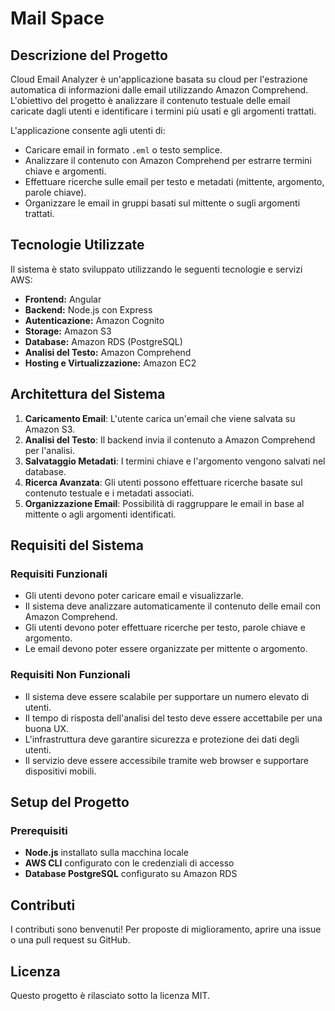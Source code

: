 # Mail Space

## Descrizione del Progetto
Cloud Email Analyzer è un'applicazione basata su cloud per l'estrazione automatica di informazioni dalle email utilizzando Amazon Comprehend. L'obiettivo del progetto è analizzare il contenuto testuale delle email caricate dagli utenti e identificare i termini più usati e gli argomenti trattati.

L'applicazione consente agli utenti di:
- Caricare email in formato `.eml` o testo semplice.
- Analizzare il contenuto con Amazon Comprehend per estrarre termini chiave e argomenti.
- Effettuare ricerche sulle email per testo e metadati (mittente, argomento, parole chiave).
- Organizzare le email in gruppi basati sul mittente o sugli argomenti trattati.

## Tecnologie Utilizzate
Il sistema è stato sviluppato utilizzando le seguenti tecnologie e servizi AWS:
- **Frontend:** Angular
- **Backend:** Node.js con Express
- **Autenticazione:** Amazon Cognito
- **Storage:** Amazon S3
- **Database:** Amazon RDS (PostgreSQL)
- **Analisi del Testo:** Amazon Comprehend
- **Hosting e Virtualizzazione:** Amazon EC2

## Architettura del Sistema
1. **Caricamento Email**: L'utente carica un'email che viene salvata su Amazon S3.
2. **Analisi del Testo**: Il backend invia il contenuto a Amazon Comprehend per l'analisi.
3. **Salvataggio Metadati**: I termini chiave e l'argomento vengono salvati nel database.
4. **Ricerca Avanzata**: Gli utenti possono effettuare ricerche basate sul contenuto testuale e i metadati associati.
5. **Organizzazione Email**: Possibilità di raggruppare le email in base al mittente o agli argomenti identificati.

## Requisiti del Sistema
### Requisiti Funzionali
- Gli utenti devono poter caricare email e visualizzarle.
- Il sistema deve analizzare automaticamente il contenuto delle email con Amazon Comprehend.
- Gli utenti devono poter effettuare ricerche per testo, parole chiave e argomento.
- Le email devono poter essere organizzate per mittente o argomento.

### Requisiti Non Funzionali
- Il sistema deve essere scalabile per supportare un numero elevato di utenti.
- Il tempo di risposta dell'analisi del testo deve essere accettabile per una buona UX.
- L'infrastruttura deve garantire sicurezza e protezione dei dati degli utenti.
- Il servizio deve essere accessibile tramite web browser e supportare dispositivi mobili.

## Setup del Progetto
### Prerequisiti
- **Node.js** installato sulla macchina locale
- **AWS CLI** configurato con le credenziali di accesso
- **Database PostgreSQL** configurato su Amazon RDS

## Contributi
I contributi sono benvenuti! Per proposte di miglioramento, aprire una issue o una pull request su GitHub.

## Licenza
Questo progetto è rilasciato sotto la licenza MIT.